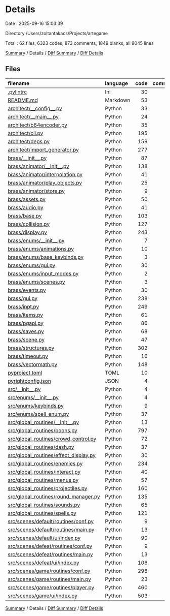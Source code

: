 # Details

Date : 2025-09-16 15:03:39

Directory /Users/zoltantakacs/Projects/artegame

Total : 62 files,  6323 codes, 873 comments, 1849 blanks, all 9045 lines

[Summary](results.md) / Details / [Diff Summary](diff.md) / [Diff Details](diff-details.md)

## Files
| filename | language | code | comment | blank | total |
| :--- | :--- | ---: | ---: | ---: | ---: |
| [.pylintrc](/.pylintrc) | Ini | 30 | 0 | 7 | 37 |
| [README.md](/README.md) | Markdown | 53 | 0 | 10 | 63 |
| [architect/\_\_config\_\_.py](/architect/__config__.py) | Python | 33 | 6 | 13 | 52 |
| [architect/\_\_main\_\_.py](/architect/__main__.py) | Python | 24 | 0 | 9 | 33 |
| [architect/b64encoder.py](/architect/b64encoder.py) | Python | 35 | 6 | 19 | 60 |
| [architect/cli.py](/architect/cli.py) | Python | 195 | 19 | 67 | 281 |
| [architect/deps.py](/architect/deps.py) | Python | 159 | 11 | 62 | 232 |
| [architect/import\_generator.py](/architect/import_generator.py) | Python | 277 | 16 | 82 | 375 |
| [brass/\_\_init\_\_.py](/brass/__init__.py) | Python | 87 | 7 | 22 | 116 |
| [brass/animator/\_\_init\_\_.py](/brass/animator/__init__.py) | Python | 138 | 48 | 65 | 251 |
| [brass/animator/interpolation.py](/brass/animator/interpolation.py) | Python | 41 | 12 | 16 | 69 |
| [brass/animator/play\_objects.py](/brass/animator/play_objects.py) | Python | 25 | 0 | 11 | 36 |
| [brass/animator/store.py](/brass/animator/store.py) | Python | 9 | 0 | 6 | 15 |
| [brass/assets.py](/brass/assets.py) | Python | 50 | 18 | 28 | 96 |
| [brass/audio.py](/brass/audio.py) | Python | 41 | 1 | 28 | 70 |
| [brass/base.py](/brass/base.py) | Python | 103 | 3 | 53 | 159 |
| [brass/collision.py](/brass/collision.py) | Python | 127 | 3 | 34 | 164 |
| [brass/display.py](/brass/display.py) | Python | 243 | 35 | 69 | 347 |
| [brass/enums/\_\_init\_\_.py](/brass/enums/__init__.py) | Python | 7 | 1 | 1 | 9 |
| [brass/enums/animations.py](/brass/enums/animations.py) | Python | 10 | 0 | 5 | 15 |
| [brass/enums/base\_keybinds.py](/brass/enums/base_keybinds.py) | Python | 3 | 0 | 1 | 4 |
| [brass/enums/gui.py](/brass/enums/gui.py) | Python | 30 | 0 | 8 | 38 |
| [brass/enums/input\_modes.py](/brass/enums/input_modes.py) | Python | 2 | 0 | 2 | 4 |
| [brass/enums/scenes.py](/brass/enums/scenes.py) | Python | 3 | 1 | 2 | 6 |
| [brass/events.py](/brass/events.py) | Python | 30 | 0 | 20 | 50 |
| [brass/gui.py](/brass/gui.py) | Python | 238 | 23 | 69 | 330 |
| [brass/inpt.py](/brass/inpt.py) | Python | 249 | 80 | 94 | 423 |
| [brass/items.py](/brass/items.py) | Python | 61 | 42 | 39 | 142 |
| [brass/pgapi.py](/brass/pgapi.py) | Python | 86 | 0 | 49 | 135 |
| [brass/saves.py](/brass/saves.py) | Python | 68 | 17 | 35 | 120 |
| [brass/scene.py](/brass/scene.py) | Python | 47 | 6 | 30 | 83 |
| [brass/structures.py](/brass/structures.py) | Python | 302 | 59 | 112 | 473 |
| [brass/timeout.py](/brass/timeout.py) | Python | 16 | 2 | 8 | 26 |
| [brass/vectormath.py](/brass/vectormath.py) | Python | 148 | 88 | 54 | 290 |
| [pyproject.toml](/pyproject.toml) | TOML | 10 | 0 | 2 | 12 |
| [pyrightconfig.json](/pyrightconfig.json) | JSON | 4 | 0 | 1 | 5 |
| [src/\_\_init\_\_.py](/src/__init__.py) | Python | 4 | 0 | 1 | 5 |
| [src/enums/\_\_init\_\_.py](/src/enums/__init__.py) | Python | 4 | 0 | 1 | 5 |
| [src/enums/keybinds.py](/src/enums/keybinds.py) | Python | 9 | 0 | 6 | 15 |
| [src/enums/spell\_enum.py](/src/enums/spell_enum.py) | Python | 37 | 0 | 4 | 41 |
| [src/global\_routines/\_\_init\_\_.py](/src/global_routines/__init__.py) | Python | 13 | 0 | 1 | 14 |
| [src/global\_routines/boons.py](/src/global_routines/boons.py) | Python | 797 | 106 | 202 | 1,105 |
| [src/global\_routines/crowd\_control.py](/src/global_routines/crowd_control.py) | Python | 72 | 0 | 21 | 93 |
| [src/global\_routines/dash.py](/src/global_routines/dash.py) | Python | 37 | 2 | 14 | 53 |
| [src/global\_routines/effect\_display.py](/src/global_routines/effect_display.py) | Python | 30 | 3 | 13 | 46 |
| [src/global\_routines/enemies.py](/src/global_routines/enemies.py) | Python | 234 | 7 | 51 | 292 |
| [src/global\_routines/interact.py](/src/global_routines/interact.py) | Python | 40 | 0 | 25 | 65 |
| [src/global\_routines/menus.py](/src/global_routines/menus.py) | Python | 57 | 2 | 27 | 86 |
| [src/global\_routines/projectiles.py](/src/global_routines/projectiles.py) | Python | 160 | 10 | 26 | 196 |
| [src/global\_routines/round\_manager.py](/src/global_routines/round_manager.py) | Python | 135 | 2 | 34 | 171 |
| [src/global\_routines/sounds.py](/src/global_routines/sounds.py) | Python | 65 | 0 | 33 | 98 |
| [src/global\_routines/spells.py](/src/global_routines/spells.py) | Python | 121 | 1 | 47 | 169 |
| [src/scenes/default/routines/conf.py](/src/scenes/default/routines/conf.py) | Python | 9 | 5 | 4 | 18 |
| [src/scenes/default/routines/main.py](/src/scenes/default/routines/main.py) | Python | 13 | 6 | 6 | 25 |
| [src/scenes/default/ui/index.py](/src/scenes/default/ui/index.py) | Python | 90 | 11 | 14 | 115 |
| [src/scenes/defeat/routines/conf.py](/src/scenes/defeat/routines/conf.py) | Python | 9 | 5 | 4 | 18 |
| [src/scenes/defeat/routines/main.py](/src/scenes/defeat/routines/main.py) | Python | 13 | 6 | 6 | 25 |
| [src/scenes/defeat/ui/index.py](/src/scenes/defeat/ui/index.py) | Python | 106 | 7 | 14 | 127 |
| [src/scenes/game/routines/conf.py](/src/scenes/game/routines/conf.py) | Python | 298 | 109 | 13 | 420 |
| [src/scenes/game/routines/main.py](/src/scenes/game/routines/main.py) | Python | 23 | 7 | 6 | 36 |
| [src/scenes/game/routines/player.py](/src/scenes/game/routines/player.py) | Python | 460 | 51 | 128 | 639 |
| [src/scenes/game/ui/index.py](/src/scenes/game/ui/index.py) | Python | 503 | 29 | 15 | 547 |

[Summary](results.md) / Details / [Diff Summary](diff.md) / [Diff Details](diff-details.md)